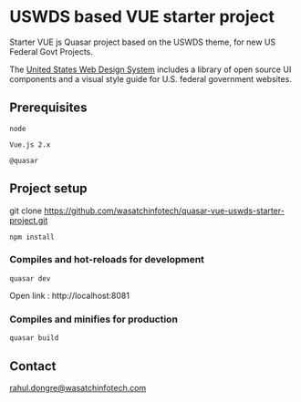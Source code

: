 # USWDS based VUE starter project

Starter VUE js Quasar project based on the USWDS theme, for new US Federal Govt Projects.

The [United States Web Design System](https://designsystem.digital.gov) includes a library of open source UI components and a visual style guide for U.S. federal government websites.

## Prerequisites 
```
node 

Vue.js 2.x

@quasar 
```

## Project setup

git clone https://github.com/wasatchinfotech/quasar-vue-uswds-starter-project.git

```
npm install
```

### Compiles and hot-reloads for development
```
quasar dev
```
Open link : http://localhost:8081 

### Compiles and minifies for production
```
quasar build
```

## Contact

rahul.dongre@wasatchinfotech.com

